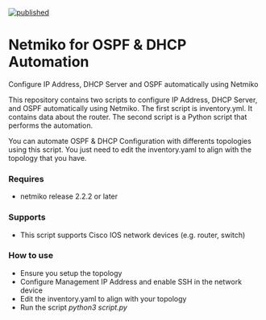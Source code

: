 [![published](https://static.production.devnetcloud.com/codeexchange/assets/images/devnet-published.svg)](https://developer.cisco.com/codeexchange/github/repo/arrosid/netconf-static-route)
# Netmiko for OSPF & DHCP Automation
Configure IP Address, DHCP Server and OSPF automatically using Netmiko

This repository contains two scripts to configure IP Address, DHCP Server, and OSPF automatically using Netmiko. The first script is inventory.yml. It contains data about the router. The second script is a Python script that performs the automation. 

You can automate OSPF & DHCP Configuration with differents topologies using this script. You just need to edit the inventory.yaml to align with the topology that you have.

<h3>Requires</h3>
<ul>
  <li>netmiko release 2.2.2 or later</li>
</ul>
<h3>Supports</h3>
<ul>
  <li>This script supports Cisco IOS network devices (e.g. router, switch)</li>
</ul>

<h3>How to use</h3>
<ul>
  <li>Ensure you setup the topology</li>
  <li>Configure Management IP Address and enable SSH in the network device</li>
  <li>Edit the inventory.yaml to align with your topology</li>
  <li>Run the script <i>python3 script.py</i></li>
</ul>
